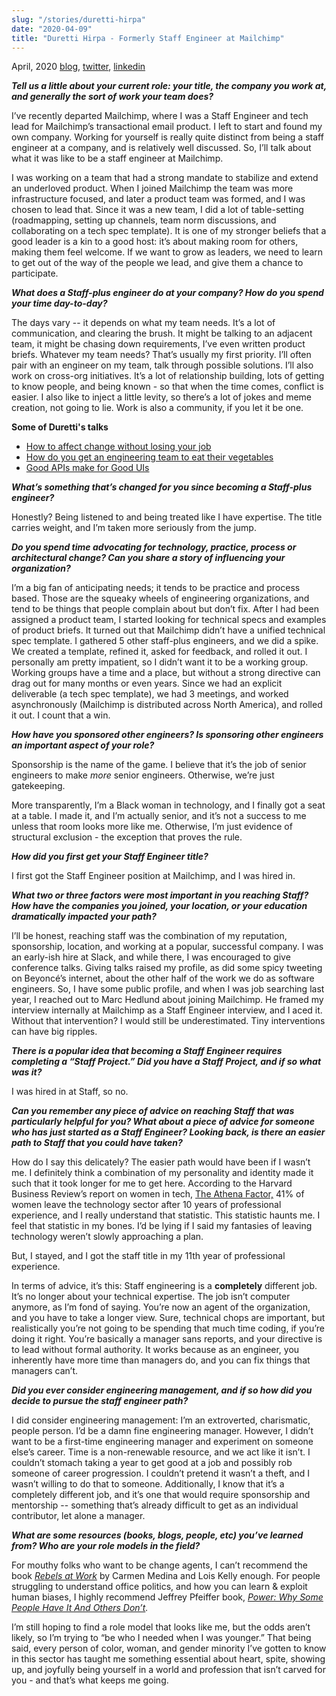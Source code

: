 ```yaml
---
slug: "/stories/duretti-hirpa"
date: "2020-04-09"
title: "Duretti Hirpa - Formerly Staff Engineer at Mailchimp"
---
```


<span class="date">April, 2020</span>
[blog](https://www.durettihirpa.com/),
[twitter](https://twitter.com/duretti),
[linkedin](https://www.linkedin.com/in/duretti/)

___Tell us a little about your current role: your title, the company you work at, and generally the sort of work your team does?___

I’ve recently departed Mailchimp, where I was a Staff Engineer and tech lead for Mailchimp’s transactional email product. I left to start and found my own company. Working for yourself is really quite distinct from being a staff engineer at a company, and is relatively well discussed. So, I’ll talk about what it was like to be a staff engineer at Mailchimp.

I was working on a team that had a strong mandate to stabilize and extend an underloved product. When I joined Mailchimp the team was more infrastructure focused, and later a product team was formed, and I was chosen to lead that. Since it was a new team, I did a lot of table-setting (roadmapping, setting up channels, team norm discussions, and collaborating on a tech spec template). It is one of my stronger beliefs that a good leader is a kin to a good host: it’s about making room for others, making them feel welcome. If we want to grow as leaders, we need to learn to get out of the way of the people we lead, and give them a chance to participate.

___What does a Staff-plus engineer do at your company? How do you spend your time day-to-day?___

The days vary -- it depends on what my team needs. It’s a lot of communication, and clearing the brush. It might be talking to an adjacent team, it might be chasing down requirements, I’ve even written product briefs. Whatever my team needs? That’s usually my first priority. I’ll often pair with an engineer on my team, talk through possible solutions. I’ll also work on cross-org initiatives. It’s a lot of relationship building, lots of getting to know people, and being known - so that when the time comes, conflict is easier. I also like to inject a little levity, so there’s a lot of jokes and meme creation, not going to lie. Work is also a community, if you let it be one.

<div class="pull">
<p><strong>Some of Duretti&#39;s talks</strong></p>
<ul>
<li><a href="https://www.youtube.com/watch?v=a9H7SGuRrC8">How to affect change without losing your job</a></li>
<li><a href="https://www.youtube.com/watch?v=sjsy_e1glKo">How do you get an engineering team to eat their vegetables</a></li>
<li><a href="https://www.youtube.com/watch?v=XyXxXuYdx0U">Good APIs make for Good UIs</a></li>
</ul>
</div>

___What’s something that’s changed for you since becoming a Staff-plus engineer?___

Honestly? Being listened to and being treated like I have expertise. The title carries weight, and I’m taken more seriously from the jump.

___Do you spend time advocating for technology, practice, process or architectural change? Can you share a story of influencing your organization?___

I’m a big fan of anticipating needs; it tends to be practice and process based. Those are the squeaky wheels of engineering organizations, and tend to be things that people complain about but don’t fix. After I had been assigned a product team, I started looking for technical specs and examples of product briefs. It turned out that Mailchimp didn’t have a unified technical spec template. I gathered 5 other staff-plus engineers, and we did a spike. We created a template, refined it, asked for feedback, and rolled it out. I personally am pretty impatient, so I didn’t want it to be a working group. Working groups have a time and a place, but without a strong directive can drag out for many months or even years. Since we had an explicit deliverable (a tech spec template), we had 3 meetings, and worked asynchronously (Mailchimp is distributed across North America), and rolled it out. I count that a win.

___How have you sponsored other engineers? Is sponsoring other engineers an important aspect of your role?___

Sponsorship is the name of the game. I believe that it’s the job of senior engineers to make _more_ senior engineers. Otherwise, we’re just gatekeeping.

More transparently, I’m a Black woman in technology, and I finally got a seat at a table. I made it, and I’m actually senior, and it’s not a success to me unless that room looks more like me. Otherwise, I’m just evidence of structural exclusion - the exception that proves the rule.

___How did you first get your Staff Engineer title?___

I first got the Staff Engineer position at Mailchimp, and I was hired in.

___What two or three factors were most important in you reaching Staff? How have the companies you joined, your location, or your education dramatically impacted your path?___

I’ll be honest, reaching staff was the combination of my reputation, sponsorship, location, and working at a popular, successful company. I was an early-ish hire at Slack, and while there, I was encouraged to give conference talks. Giving talks raised my profile, as did some spicy tweeting on Beyoncé’s internet, about the other half of the work we do as software engineers. So, I have some public profile, and when I was job searching last year, I reached out to Marc Hedlund about joining Mailchimp. He framed my interview internally at Mailchimp as a Staff Engineer interview, and I aced it. Without that intervention? I would still be underestimated. Tiny interventions can have big ripples.

___There is a popular idea that becoming a Staff Engineer requires completing a “Staff Project.” Did you have a Staff Project, and if so what was it?___

I was hired in at Staff, so no.

___Can you remember any piece of advice on reaching Staff that was particularly helpful for you? What about a piece of advice for someone who has just started as a Staff Engineer? Looking back, is there an easier path to Staff that you could have taken?___

How do I say this delicately? The easier path would have been if I wasn’t me. I definitely think a combination of my personality and identity made it such that it took longer for me to get here. According to the Harvard Business Review’s report on women in tech, [The Athena Factor,](https://store.hbr.org/product/the-athena-factor-reversing-the-brain-drain-in-science-engineering-and-technology/10094) 41% of women leave the technology sector after 10 years of professional experience, and I really understand that statistic. This statistic haunts me. I feel that statistic in my bones. I’d be lying if I said my fantasies of leaving technology weren’t slowly approaching a plan.

But, I stayed, and I got the staff title in my 11th year of professional experience.

In terms of advice, it’s this: Staff engineering is a **completely** different job. It’s no longer about your technical expertise. The job isn’t computer anymore, as I’m fond of saying. You’re now an agent of the organization, and you have to take a longer view. Sure, technical chops are important, but realistically you’re not going to be spending that much time coding, if you’re doing it right. You’re basically a manager sans reports, and your directive is to lead without formal authority. It works because as an engineer, you inherently have more time than managers do, and you can fix things that managers can’t.

___Did you ever consider engineering management, and if so how did you decide to pursue the staff engineer path?___

I did consider engineering management: I’m an extroverted, charismatic, people person. I’d be a damn fine engineering manager. However, I didn’t want to be a first-time engineering manager and experiment on someone else’s career. Time is a non-renewable resource, and we act like it isn’t. I couldn’t stomach taking a year to get good at a job and possibly rob someone of career progression. I couldn’t pretend it wasn’t a theft, and I wasn’t willing to do that to someone. Additionally, I know that it’s a completely different job, and it’s one that would require sponsorship and mentorship -- something that’s already difficult to get as an individual contributor, let alone a manager.

___What are some resources (books, blogs, people, etc) you’ve learned from? Who are your role models in the field?___

For mouthy folks who want to be change agents, I can’t recommend the book _[Rebels at Work](https://www.amazon.com/dp/B00P9WL3WS/)_ by Carmen Medina and Lois Kelly enough. For people struggling to understand office politics, and how you can learn & exploit human biases, I highly recommend Jeffrey Pfeiffer book, _[Power: Why Some People Have It And Others Don’t](https://www.amazon.com/Power-Some-People-Have-Others-ebook/dp/B003V1WSZK/)._

I’m still hoping to find a role model that looks like me, but the odds aren’t likely, so I’m trying to “be who I needed when I was younger.” That being said, every person of color, woman, and gender minority I’ve gotten to know in this sector has taught me something essential about heart, spite, showing up, and joyfully being yourself in a world and profession that isn’t carved for you - and that’s what keeps me going. 

